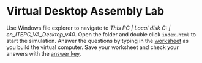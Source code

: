Virtual Desktop Assembly Lab
============================

Use Windows file explorer to navigate to *This PC | Local disk C: | en_ITEPC_VA_Desktop_v40*. Open the folder and double click `index.html` to start the simulation. Answer the questions by typing in the [worksheet](https://github.com/APCSPrinciples/APCSPrinciples.github.io/blob/master/Worksheets/Loops%20Worksheet%20APCSP.doc?raw=true) as you build the virtual computer. Save your worksheet and check your answers with the [answer key](https://github.com/APCSPrinciples/APCSPrinciples.github.io/blob/master/Worksheets/VirtualDesktopAssemblyKey.rtf?raw=true).
